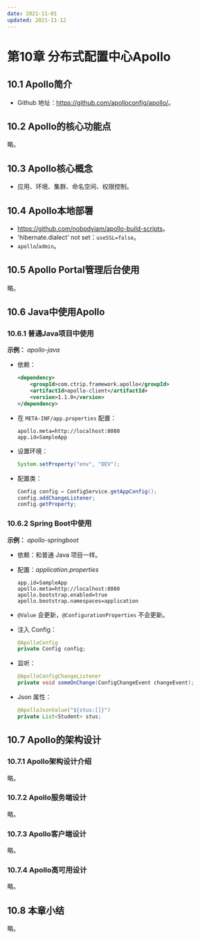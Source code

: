 ```yaml
---
date: 2021-11-01
updated: 2021-11-12
---
```


# 第10章 分布式配置中心Apollo

## 10.1 Apollo简介

- Github 地址：<https://github.com/apolloconfig/apollo/>。

## 10.2 Apollo的核心功能点

略。

## 10.3 Apollo核心概念

- 应用、环境、集群、命名空间、权限控制。

## 10.4 Apollo本地部署

- <https://github.com/nobodyiam/apollo-build-scripts>。
- 'hibernate.dialect' not set：`useSSL=false`。
- `apollo`/`admin`。

## 10.5 Apollo Portal管理后台使用

略。

## 10.6 Java中使用Apollo

### 10.6.1 普通Java项目中使用

**示例：** *apollo-java*

- 依赖：

  ```xml
  <dependency>
      <groupId>com.ctrip.framework.apollo</groupId>
      <artifactId>apollo-client</artifactId>
      <version>1.1.0</version>
  </dependency>
  ```

- 在 `META-INF/app.properties` 配置：

  ```properties
  apollo.meta=http://localhost:8080
  app.id=SampleApp
  ```

- 设置环境：

  ```java
  System.setProperty("env", "DEV");
  ```

- 配置类：

  ```java
  Config config = ConfigService.getAppConfig();
  config.addChangeListener;
  config.getProperty;
  ```

### 10.6.2 Spring Boot中使用

**示例：** *apollo-springboot*

- 依赖：和普通 Java 项目一样。

- 配置：*application.properties*

  ```properties
  app.id=SampleApp
  apollo.meta=http://localhost:8080
  apollo.bootstrap.enabled=true
  apollo.bootstrap.namespaces=application
  ```

- `@Value` 会更新，`@ConfigurationProperties` 不会更新。

- 注入 Config：

  ```java
  @ApolloConfig
  private Config config;
  ```

- 监听：

  ```java
  @ApolloConfigChangeListener
  private void someOnChange(ConfigChangeEvent changeEvent);
  ```

- Json 属性：

  ```java
  @ApolloJsonValue("${stus:[]}")
  private List<Student> stus;
  ```

## 10.7 Apollo的架构设计

### 10.7.1 Apollo架构设计介绍

略。

### 10.7.2 Apollo服务端设计

略。

### 10.7.3 Apollo客户端设计

略。

### 10.7.4 Apollo高可用设计

略。

## 10.8 本章小结

略。
